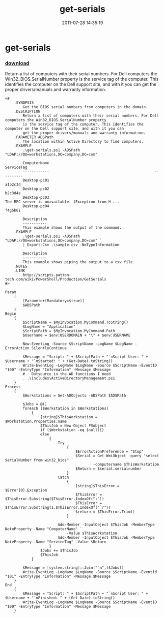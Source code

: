 ﻿---
pid:            2873
parent:         0
children:       
poster:         Jeff Patton
title:          get-serials
date:           2011-07-28 14:35:19
description:    Return a list of computers with their serial numbers. For Dell computers the Win32_BIOS.SerialNumber property is the service tag of the computer. This identifies the computer on the Dell support site, and with it you can get the proper drivers/manuals and warranty information.
format:         posh
---

# get-serials

### [download](2873.ps1)  

Return a list of computers with their serial numbers. For Dell computers the Win32_BIOS.SerialNumber property is the service tag of the computer. This identifies the computer on the Dell support site, and with it you can get the proper drivers/manuals and warranty information.

```posh
<#
    .SYNOPSIS
        Get the BIOS serial numbers from computers in the domain.
    .DESCRIPTION
        Return a list of computers with their serial numbers. For Dell computers the Win32_BIOS.SerialNumber property
        is the service tag of the computer. This identifies the computer on the Dell support site, and with it you can
        get the proper drivers/manuals and warranty information.
    .PARAMETER ADSPath
        The location within Active Directory to find computers.
    .EXAMPLE
        .\get-serials.ps1 -ADSPath "LDAP://OU=workstations,DC=company,DC=com"

        ComputerName                                                ServiceTag
        ------------                                                ----------
        Desktop-pc01                                                a1b2c3d
        Desktop-pc02                                                b2c3d4e
        Desktop-pc03                                                The RPC server is unavailable. (Exception from H ...
        Desktop-pc04                                                f4g5h6i

        Description
        -----------
        This example shows the output of the command.
    .EXAMPLE
        .\get-serials.ps1 -ADSPath "LDAP://OU=workstations,DC=company,DC=com" `
        | Export-Csv .\sample.csv -NoTypeInformation
        
        Description
        -----------
        This example shows piping the output to a csv file.
    .NOTES
    .LINK
        http://scripts.patton-tech.com/wiki/PowerShell/Production/GetSerials
#>

Param
    (
        [Parameter(Mandatory=$true)]
        $ADSPath
    )
Begin
    {    
        $ScriptName = $MyInvocation.MyCommand.ToString()
        $LogName = "Application"
        $ScriptPath = $MyInvocation.MyCommand.Path
        $Username = $env:USERDOMAIN + "\" + $env:USERNAME

        New-EventLog -Source $ScriptName -LogName $LogName -ErrorAction SilentlyContinue
        	
        $Message = "Script: " + $ScriptPath + "`nScript User: " + $Username + "`nStarted: " + (Get-Date).toString()
        Write-EventLog -LogName $LogName -Source $ScriptName -EventID "100" -EntryType "Information" -Message $Message 
        #	Dotsource in the AD functions I need
        . .\includes\ActiveDirectoryManagement.ps1
    }
Process
    {
    	$Workstations = Get-ADObjects -ADSPath $ADSPath
        
        $Jobs = @()
    	foreach ($Workstation in $Workstations)
    		{
                [string]$ThisWorkstation = $Workstation.Properties.name
                $ThisJob = New-Object PSobject
    			if ($Workstation -eq $null){}
    			else
    				{
                        Try
                            {
                                $ErrorActionPreference = "Stop"
                                $Serial = Get-WmiObject -query "select SerialNumber from win32_bios" `
                                        -computername $ThisWorkstation
                                $Return = $serial.serialnumber
                            }
                        Catch
                            {
                                [string]$ThisError = $Error[0].Exception
                                $ThisError = $ThisError.Substring($ThisError.IndexOf(":"))
                                $ThisError = $ThisError.Substring(1,$ThisError.IndexOf("`r"))
                                $return = $ThisError.Trim()
                            }
                        
                        Add-Member -InputObject $ThisJob -MemberType NoteProperty -Name "ComputerName" `
                            -Value $ThisWorkstation
                        Add-Member -InputObject $ThisJob -MemberType NoteProperty -Name "ServiceTag" -Value $Return
    				}
                $Jobs += $ThisJob
                $ThisJob
    		}

        $Message = [system.string]::Join("`n",($Jobs))
        Write-EventLog -LogName $LogName -Source $ScriptName -EventId "101" -EntryType "Information" -Message $Message
    }
End
    {        
    	$Message = "Script: " + $ScriptPath + "`nScript User: " + $Username + "`nFinished: " + (Get-Date).toString()
    	Write-EventLog -LogName $LogName -Source $ScriptName -EventID "100" -EntryType "Information" -Message $Message
    }
```
